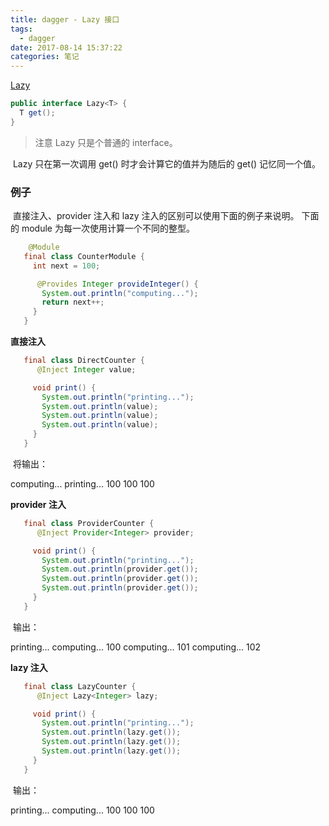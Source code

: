 ```yaml
---
title: dagger - Lazy 接口
tags:
  - dagger
date: 2017-08-14 15:37:22
categories: 笔记
---
```


[Lazy](https://google.github.io/dagger/api/latest/dagger/Lazy.html)

```java
public interface Lazy<T> {
  T get();
}
```

> 注意 Lazy 只是个普通的 interface。

​	Lazy 只在第一次调用 get() 时才会计算它的值并为随后的 get() 记忆同一个值。



### 例子

​	直接注入、provider 注入和 lazy 注入的区别可以使用下面的例子来说明。 下面的 module 为每一次使用计算一个不同的整型。

```java
    @Module
   final class CounterModule {
     int next = 100;

      @Provides Integer provideInteger() {
       System.out.println("computing...");
       return next++;
     }
   }
```

**直接注入**

```java
   final class DirectCounter {
      @Inject Integer value;

     void print() {
       System.out.println("printing...");
       System.out.println(value);
       System.out.println(value);
       System.out.println(value);
     }
   }
```

​	将输出：

   computing...
   printing...
   100
   100
   100

**provider 注入**

```java
   final class ProviderCounter {
      @Inject Provider<Integer> provider;

     void print() {
       System.out.println("printing...");
       System.out.println(provider.get());
       System.out.println(provider.get());
       System.out.println(provider.get());
     }
   }

```

​	输出：

   printing...
   computing...
   100
   computing...
   101
   computing...
   102



**lazy 注入**

```java
   final class LazyCounter {
      @Inject Lazy<Integer> lazy;

     void print() {
       System.out.println("printing...");
       System.out.println(lazy.get());
       System.out.println(lazy.get());
       System.out.println(lazy.get());
     }
   }
```

​	输出：

   printing...
   computing...
   100
   100
   100